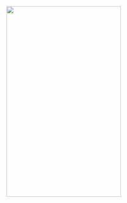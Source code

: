 <img src="https://user-images.githubusercontent.com/86222332/212373126-8d798c5d-9dad-4311-8470-a2a494a343bc.png" width='300' height='500'>
